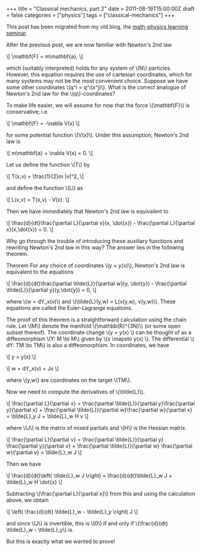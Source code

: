 +++
title = "Classical mechanics, part 2"
date = 2011-08-19T15:00:00Z
draft = false
categories = ["physics"]
tags = ["classical-mechanics"]
+++

This post has been migrated from my old blog, the [math-physics learning seminar](https://mathphysseminar.blogspot.com/).


After the previous post, we are now familiar with Newton's 2nd law

\\[ \mathbf{F} = m\mathbf{a}, \\]

which (suitably interpreted) holds for any system of \\(N\\) particles. However, this equation requires the use of cartesian coordinates, which for many systems may not be the most convenient choice. Suppose we have some other coordinates \\(q^i = q^i(x^j)\\). What is the correct analogue of Newton's 2nd law for the \\(q\\)-coordinates?


To make life easier, we will assume for now that the force \\(\mathbf{F}\\) is conservative; i.e.

\\[ \mathbf{F} = -\nabla V(x) \\]

for some potential function \\(V(x)\\). Under this assumption, Newton's 2nd law is

\\[ m\mathbf{a} + \nabla V(x) = 0. \\]

Let us define the function \\(T\\) by

\\[ T(x,v) = \frac{1}{2}m |v|^2, \\]

and define the function \\(L\\) as

\\[ L(x,v) = T(x,v) - V(x). \\]

Then we have immediately that Newton's 2nd law is equivalent to

\\[ \frac{d}{dt}\frac{\partial L}{\partial v}(x, \dot{x}) - \frac{\partial L}{\partial x}(x,\dot{x})  = 0. \\]

Why go through the trouble of introducing these auxiliary functions and rewriting Newton's 2nd law in this way? The answer lies in the following theorem.


Theorem For any choice of coordinates \\(y = y(x)\\), Newton's 2nd law is equivalent to the equations

\\[ \frac{d}{dt}\frac{\partial \tilde{L}}{\partial w}(y, \dot{y}) - \frac{\partial \tilde{L}}{\partial y}(y,\dot{y})  = 0, \\]

where \\(w = dY_x(v)\\) and \\(\tilde{L}(y,w) = L(x(y,w), v(y,w)\\). These equations are called the Euler-Lagrange equations.


The proof of this theorem is a straightforward calculation using the chain rule. Let \\(M\\) denote the manifold \\(\mathbb{R}^{3N}\\) (or some open subset thereof). The coordinate change \\(y = y(x) \\) can be thought of as a diffeomorphism \\(Y: M \to M\\) given by \\(x \mapsto y(x) \\). The differential \\( dY: TM \to TM\\) is also a diffeomorphism. In coordinates, we have

\\[ y = y(x) \\]

\\[ w = dY_x(v)  = Jv \\]

where \\(y,w\\) are coordinates on the target \\(TM\\).


Now we need to compute the derivatives of \\(\tilde{L}\\).


\\[ \frac{\partial L}{\partial x} = \frac{\partial \tilde{L}}{\partial y}\frac{\partial y}{\partial x} + \frac{\partial \tilde{L}}{\partial w}\frac{\partial w}{\partial x} = \tilde{L}_y J + \tilde{L}_w H v \\]

where \\(J\\) is the matrix of mixed partials and \\(H\\) is the Hessian matrix.


\\[ \frac{\partial L}{\partial v} = \frac{\partial \tilde{L}}{\partial y} \frac{\partial y}{\partial v} + \frac{\partial \tilde{L}}{\partial w} \frac{\partial w}{\partial v} = \tilde{L}_w J \\]


Then we have

\\[ \frac{d}{dt}\left( \tilde{L}_w J \right) = \frac{d}{dt}\tilde{L}_w J + \tilde{L}_w H \dot{x}  \\]

Subtracting \\(\frac{\partial L}{\partial x}\\) from this and using the calculation above, we obtain

\\[ \left( \frac{d}{dt} \tilde{L}_w - \tilde{L}_y \right) J \\]

and since \\(J\\) is invertible, this is \\(0\\) if and only if \\(\frac{d}{dt} \tilde{L}_w - \tilde{L}_y\\) is.

But this is exactly what we wanted to prove!
